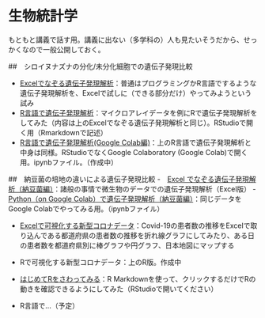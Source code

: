 # 生物統計学

もともと講義で話す用。講義に出ない（多学科の）人も見たいそうだから、せっかくなので一般公開しておく。

##　シロイヌナズナの分化/未分化細胞での遺伝子発現比較
- [Excelでなぞる遺伝子発現解析](exp/expByExcel.md)：普通はプログラミングかR言語でするような遺伝子発現解析を、Excelで試しに（できる部分だけ）やってみようという試み
- [R言語で遺伝子発現解析](exp/expByR.Rmd)：マイクロアレイデータを例にRで遺伝子発現解析をしてみた（内容は上のExcelでなぞる遺伝子発現解析と同じ）。RStudioで開く用（Rmarkdownで記述）
- [R言語で遺伝子発現解析(Google Colab編)](exp/expByROnGColab.ipynb)：上のR言語で遺伝子発現解析と中身は同様。RStudioでなくGoogle Colaboratory (Google Colab)で開く用。ipynbファイル。（作成中）

##　納豆菌の培地の違いによる遺伝子発現比較
-　[Excel でなぞる遺伝子発現解析（納豆菌編）](exp_natto/expNattoByExcel.md)：諸般の事情で微生物のデータでの遺伝子発現解析（Excel版）
-　[Python（on Google Colab）で遺伝子発現解析（納豆菌編）](exp_natto/expNattoByPythonOnColab.ipynb)：同じデータをGoogle Colabでやってみる用。（ipynbファイル）


- [Excelで可視化する新型コロナデータ](covid19/Covid19ByExcel.md)：Covid-19の患者数の推移をExcelで取り込んである都道府県の患者数の推移を折れ線グラフにしてみたり、ある日の患者数を都道府県別に棒グラフや円グラフ、日本地図にマップする
- Rで可視化する新型コロナデータ：上のR版。作成中

- [はじめてRをさわってみる](learningR.Rmd)：R Markdownを使って、クリックするだけでRの動きを確認できるようにしてみた（RStudioで開いてください）
- R言語で...（予定）


